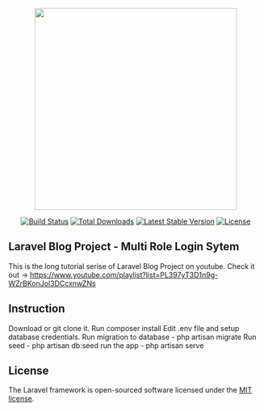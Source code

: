 <p align="center"><img src="https://res.cloudinary.com/dtfbvvkyp/image/upload/v1566331377/laravel-logolockup-cmyk-red.svg" width="400"></p>

<p align="center">
<a href="https://travis-ci.org/laravel/framework"><img src="https://travis-ci.org/laravel/framework.svg" alt="Build Status"></a>
<a href="https://packagist.org/packages/laravel/framework"><img src="https://poser.pugx.org/laravel/framework/d/total.svg" alt="Total Downloads"></a>
<a href="https://packagist.org/packages/laravel/framework"><img src="https://poser.pugx.org/laravel/framework/v/stable.svg" alt="Latest Stable Version"></a>
<a href="https://packagist.org/packages/laravel/framework"><img src="https://poser.pugx.org/laravel/framework/license.svg" alt="License"></a>
</p>

## Laravel Blog Project - Multi Role Login Sytem

This is the long tutorial serise of Laravel Blog Project on youtube.
Check it out -> https://www.youtube.com/playlist?list=PL397yT3D1n9g-WZrBKonJol3DCcxnwZNs

## Instruction

Download or git clone it.
Run composer install
Edit .env file and setup database credentials.
Run migration to database - php artisan migrate 
Run seed - php artisan db:seed
run the app - php artisan serve

## License

The Laravel framework is open-sourced software licensed under the [MIT license](https://opensource.org/licenses/MIT).
